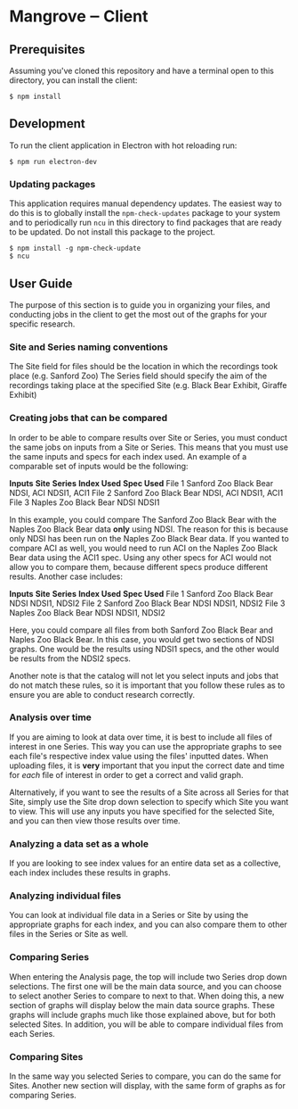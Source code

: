# Mangrove ‒ Client

## Prerequisites
Assuming you've cloned this repository and have a terminal open to this directory, you can install the client:
```
$ npm install
```

## Development
To run the client application in Electron with hot reloading run:
```
$ npm run electron-dev
```

### Updating packages
This application requires manual dependency updates. The easiest way to do this is to globally install the `npm-check-updates` package to your system and to periodically run `ncu` in this directory to find packages that are ready to be updated. Do not install this package to the project.
```
$ npm install -g npm-check-update
$ ncu
```

## User Guide
The purpose of this section is to guide you in organizing your files, and conducting jobs in the client to get the most out of the graphs for your specific research.

### Site and Series naming conventions
The Site field for files should be the location in which the recordings took place (e.g. Sanford Zoo) The Series field should specify the aim of the recordings taking place at the specified Site (e.g. Black Bear Exhibit, Giraffe Exhibit)

### Creating jobs that can be compared
In order to be able to compare results over Site or Series, you must conduct the same jobs on inputs from a Site or Series. This means that you must use the same inputs and specs for each index used. An example of a comparable set of inputs would be the following:

**Inputs**   **Site**      **Series**    **Index Used**    **Spec Used**
File 1       Sanford Zoo   Black Bear    NDSI, ACI         NDSI1, ACI1
File 2       Sanford Zoo   Black Bear    NDSI, ACI         NDSI1, ACI1
File 3       Naples Zoo    Black Bear    NDSI              NDSI1

In this example, you could compare The Sanford Zoo Black Bear with the Naples Zoo Black Bear data **only** using NDSI. The reason for this is because only NDSI has been run on the Naples Zoo Black Bear data. If you wanted to compare ACI as well, you would need to run ACI on the Naples Zoo Black Bear data using the ACI1 spec. Using any other specs for ACI would not allow you to compare them, because different specs produce different results. Another case includes:

**Inputs**   **Site**      **Series**    **Index Used**    **Spec Used**
File 1       Sanford Zoo   Black Bear    NDSI              NDSI1, NDSI2
File 2       Sanford Zoo   Black Bear    NDSI              NDSI1, NDSI2
File 3       Naples Zoo    Black Bear    NDSI              NDSI1, NDSI2

Here, you could compare all files from both Sanford Zoo Black Bear and Naples Zoo Black Bear. In this case, you would get two sections of NDSI graphs. One would be the results using NDSI1 specs, and the other would be results from the NDSI2 specs.

Another note is that the catalog will not let you select inputs and jobs that do not match these rules, so it is important that you follow these rules as to ensure you are able to conduct research correctly.

### Analysis over time
If you are aiming to look at data over time, it is best to include all files of interest in one Series. This way you can use the appropriate graphs to see each file's respective index value using the files' inputted dates. When uploading files, it is **very** important that you input the correct date and time for *each* file of interest in order to get a correct and valid graph.

Alternatively, if you want to see the results of a Site across all Series for that Site, simply use the Site drop down selection to specify which Site you want to view. This will use any inputs you have specified for the selected Site, and you can then view those results over time. 

### Analyzing a data set as a whole
If you are looking to see index values for an entire data set as a collective, each index includes these results in graphs.

### Analyzing individual files
You can look at individual file data in a Series or Site by using the appropriate graphs for each index, and you can also compare them to other files in the Series or Site as well.

### Comparing Series
When entering the Analysis page, the top will include two Series drop down selections. The first one will be the main data source, and you can choose to select another Series to compare to next to that. When doing this, a new section of graphs will display below the main data source graphs. These graphs will include graphs much like those explained above, but for both selected Sites. In addition, you will be able to compare individual files from each Series.

### Comparing Sites
In the same way you selected Series to compare, you can do the same for Sites. Another new section will display, with the same form of graphs as for comparing Series.
